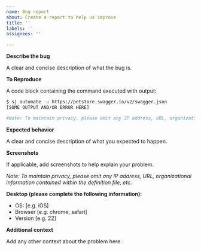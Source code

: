 ```yaml
---
name: Bug report
about: Create a report to help us improve
title: ''
labels: ''
assignees: ''

---
```


**Describe the bug**

A clear and concise description of what the bug is.

**To Reproduce**

A code block containing the command executed with output:

```bash
$ sj automate -u https://petstore.swagger.io/v2/swagger.json
[SOME OUTPUT AND/OR ERROR HERE]

#Note: To maintain privacy, please omit any IP address, URL, organizational information contained within the definition file, etc.*
```

**Expected behavior**

A clear and concise description of what you expected to happen.

**Screenshots**

If applicable, add screenshots to help explain your problem.

*Note: To maintain privacy, please omit any IP address, URL, organizational information contained within the definition file, etc.*

**Desktop (please complete the following information):**
 - OS: [e.g. iOS]
 - Browser [e.g. chrome, safari]
 - Version [e.g. 22]

**Additional context**

Add any other context about the problem here.
